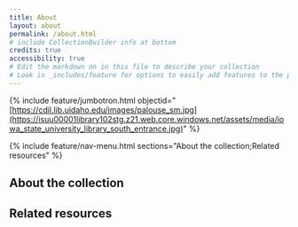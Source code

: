```yaml
---
title: About
layout: about
permalink: /about.html
# include CollectionBuilder info at bottom
credits: true
accessibility: true
# Edit the markdown on in this file to describe your collection
# Look in _includes/feature for options to easily add features to the page
---
```


{% include feature/jumbotron.html objectid="[https://cdil.lib.uidaho.edu/images/palouse_sm.jpg](https://isuu00001library102stg.z21.web.core.windows.net/assets/media/iowa_state_university_library_south_entrance.jpg)" %} 

{% include feature/nav-menu.html sections="About the collection;Related resources" %}

## About the collection


## Related resources
